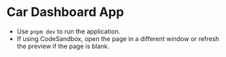 # Car Dashboard App

- Use `pnpm dev` to run the application.
- If using CodeSandbox, open the page in a different window or refresh the preview if the page is blank.
